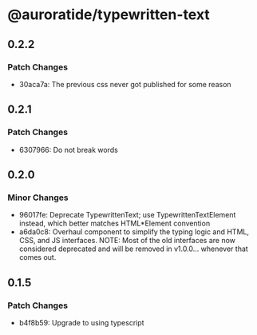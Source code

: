 # @auroratide/typewritten-text

## 0.2.2

### Patch Changes

- 30aca7a: The previous css never got published for some reason

## 0.2.1

### Patch Changes

- 6307966: Do not break words

## 0.2.0

### Minor Changes

- 96017fe: Deprecate TypewrittenText; use TypewrittenTextElement instead, which better matches HTML\*Element convention
- a6da0c8: Overhaul component to simplify the typing logic and HTML, CSS, and JS interfaces. NOTE: Most of the old interfaces are now considered deprecated and will be removed in v1.0.0... whenever that comes out.

## 0.1.5

### Patch Changes

- b4f8b59: Upgrade to using typescript
